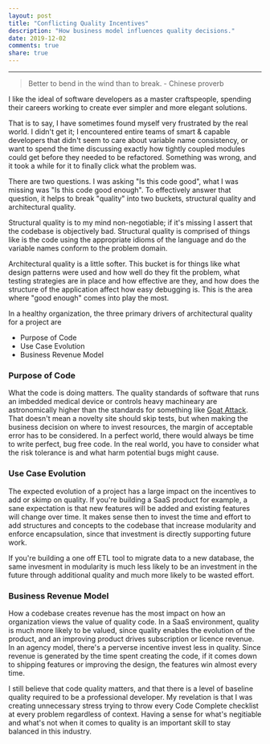 ```yaml
---
layout: post
title: "Conflicting Quality Incentives"
description: "How business model influences quality decisions."
date: 2019-12-02
comments: true
share: true
---
```


---
> Better to bend in the wind than to break. 
> \- Chinese proverb

I like the ideal of software developers as a master craftspeople, spending their careers working to create ever simpler and more elegant solutions.  

That is to say, I have sometimes found myself very frustrated by the real world. I didn't get it; I encountered entire teams of smart & capable developers that didn't seem to care about variable name consistency, or want to spend the time discussing exactly how tightly coupled modules could get before they needed to be refactored. Something was wrong, and it took a while for it to finally click what the problem was.  

There are two questions. I was asking "Is this code good", what I was missing was "Is this code good enough". To effectively answer that question, it helps to break "quality" into two buckets, structural quality and architectural quality.  

Structural quality is to my mind non-negotiable; if it's missing I assert that the codebase is objectively bad. Structural quality is comprised of things like is the code using the appropriate idioms of the language and do the variable names conform to the problem domain.  

Architectural quality is a little softer. This bucket is for things like what design patterns were used and how well do they fit the problem, what testing strategies are in place and how effective are they, and how does the structure of the application affect how easy debugging is. This is the area where "good enough" comes into play the most. 

In a healthy organization, the three primary drivers of architectural quality for a project are
* Purpose of Code
* Use Case Evolution
* Business Revenue Model

### Purpose of Code
What the code is doing matters. The quality standards of software that runs an imbedded medical device or controls heavy machineary are astronomically higher than the standards for something like [Goat Attack](https://goatattack.com/). That doesn't mean a novelty site should skip tests, but when making the business decision on where to invest resources, the margin of acceptable error has to be considered. In a perfect world, there would always be time to write perfect, bug free code. In the real world, you have to consider what the risk tolerance is and what harm potential bugs might cause.

### Use Case Evolution
The expected evolution of a project has a large impact on the incentives to add or skimp on quality. If you're building a SaaS product for example, a sane expectation is that new features will be added and existing features will change over time. It makes sense then to invest the time and effort to add structures and concepts to the codebase that increase modularity and enforce encapsulation, since that investment is directly supporting future work.  

If you're building a one off ETL tool to migrate data to a new database, the same invesment in modularity is much less likely to be an investment in the future through additional quality and much more likely to be wasted effort.

### Business Revenue Model
How a codebase creates revenue has the most impact on how an organization views the value of quality code. In a SaaS environment, quality is much more likely to be valued, since quality enables the evolution of the product, and an improving product drives subscription or licence revenue. In an agency model, there's a perverse incentive invest less in quality. Since revenue is generated by the time spent creating the code, if it comes down to shipping features or improving the design, the features win almost every time.  

I still believe that code quality matters, and that there is a level of baseline quality required to be a professional developer. My revelation is that I was creating unnecessary stress trying to throw every Code Complete checklist at every problem regardless of context. Having a sense for what's negitiable and what's not when it comes to quality is an important skill to stay balanced in this industry.
